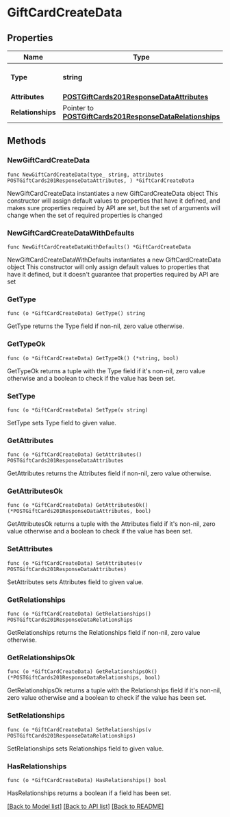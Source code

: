 # GiftCardCreateData

## Properties

Name | Type | Description | Notes
------------ | ------------- | ------------- | -------------
**Type** | **string** | The resource&#39;s type | [default to "gift_cards"]
**Attributes** | [**POSTGiftCards201ResponseDataAttributes**](POSTGiftCards201ResponseDataAttributes.md) |  | 
**Relationships** | Pointer to [**POSTGiftCards201ResponseDataRelationships**](POSTGiftCards201ResponseDataRelationships.md) |  | [optional] 

## Methods

### NewGiftCardCreateData

`func NewGiftCardCreateData(type_ string, attributes POSTGiftCards201ResponseDataAttributes, ) *GiftCardCreateData`

NewGiftCardCreateData instantiates a new GiftCardCreateData object
This constructor will assign default values to properties that have it defined,
and makes sure properties required by API are set, but the set of arguments
will change when the set of required properties is changed

### NewGiftCardCreateDataWithDefaults

`func NewGiftCardCreateDataWithDefaults() *GiftCardCreateData`

NewGiftCardCreateDataWithDefaults instantiates a new GiftCardCreateData object
This constructor will only assign default values to properties that have it defined,
but it doesn't guarantee that properties required by API are set

### GetType

`func (o *GiftCardCreateData) GetType() string`

GetType returns the Type field if non-nil, zero value otherwise.

### GetTypeOk

`func (o *GiftCardCreateData) GetTypeOk() (*string, bool)`

GetTypeOk returns a tuple with the Type field if it's non-nil, zero value otherwise
and a boolean to check if the value has been set.

### SetType

`func (o *GiftCardCreateData) SetType(v string)`

SetType sets Type field to given value.


### GetAttributes

`func (o *GiftCardCreateData) GetAttributes() POSTGiftCards201ResponseDataAttributes`

GetAttributes returns the Attributes field if non-nil, zero value otherwise.

### GetAttributesOk

`func (o *GiftCardCreateData) GetAttributesOk() (*POSTGiftCards201ResponseDataAttributes, bool)`

GetAttributesOk returns a tuple with the Attributes field if it's non-nil, zero value otherwise
and a boolean to check if the value has been set.

### SetAttributes

`func (o *GiftCardCreateData) SetAttributes(v POSTGiftCards201ResponseDataAttributes)`

SetAttributes sets Attributes field to given value.


### GetRelationships

`func (o *GiftCardCreateData) GetRelationships() POSTGiftCards201ResponseDataRelationships`

GetRelationships returns the Relationships field if non-nil, zero value otherwise.

### GetRelationshipsOk

`func (o *GiftCardCreateData) GetRelationshipsOk() (*POSTGiftCards201ResponseDataRelationships, bool)`

GetRelationshipsOk returns a tuple with the Relationships field if it's non-nil, zero value otherwise
and a boolean to check if the value has been set.

### SetRelationships

`func (o *GiftCardCreateData) SetRelationships(v POSTGiftCards201ResponseDataRelationships)`

SetRelationships sets Relationships field to given value.

### HasRelationships

`func (o *GiftCardCreateData) HasRelationships() bool`

HasRelationships returns a boolean if a field has been set.


[[Back to Model list]](../README.md#documentation-for-models) [[Back to API list]](../README.md#documentation-for-api-endpoints) [[Back to README]](../README.md)


